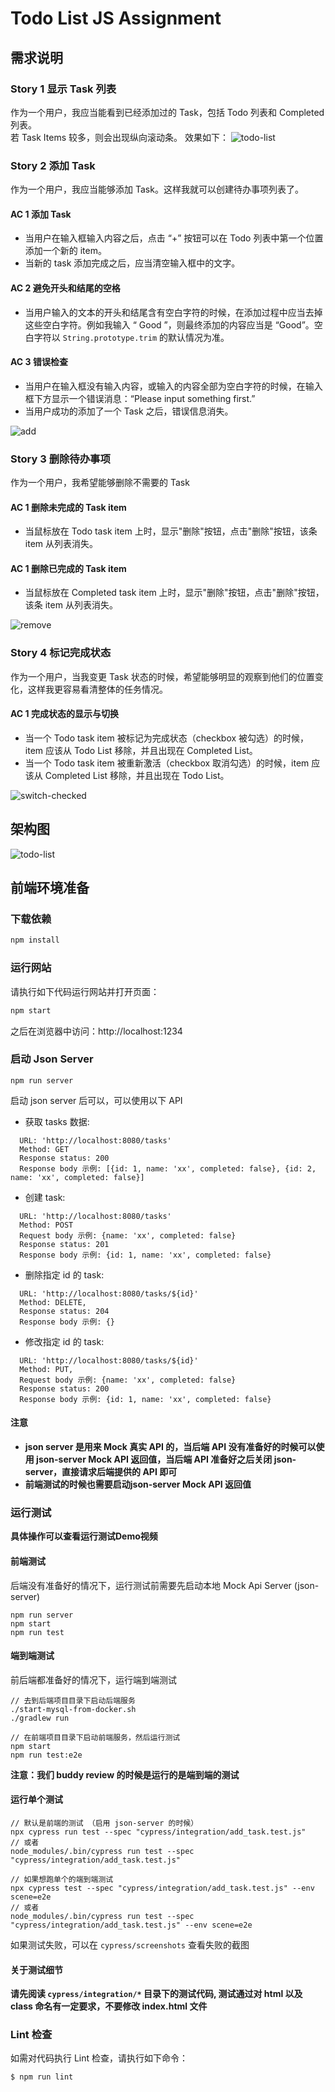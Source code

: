 # Todo List JS Assignment

## 需求说明

### Story 1 显示 Task 列表

作为一个用户，我应当能看到已经添加过的 Task，包括 Todo 列表和 Completed 列表。  
若 Task Items 较多，则会出现纵向滚动条。 效果如下：
![todo-list](document/list.jpg)

### Story 2 添加 Task

作为一个用户，我应当能够添加 Task。这样我就可以创建待办事项列表了。

#### AC 1 添加 Task

* 当用户在输入框输入内容之后，点击 “+” 按钮可以在 Todo 列表中第一个位置添加一个新的 item。
* 当新的 task 添加完成之后，应当清空输入框中的文字。

#### AC 2 避免开头和结尾的空格

* 当用户输入的文本的开头和结尾含有空白字符的时候，在添加过程中应当去掉这些空白字符。例如我输入 “  Good  ”，则最终添加的内容应当是 “Good”。空白字符以 `String.prototype.trim` 的默认情况为准。

#### AC 3 错误检查

* 当用户在输入框没有输入内容，或输入的内容全部为空白字符的时候，在输入框下方显示一个错误消息：“Please input something first.”
* 当用户成功的添加了一个 Task 之后，错误信息消失。

![add](document/add-task.gif)

### Story 3 删除待办事项

作为一个用户，我希望能够删除不需要的 Task

#### AC 1 删除未完成的 Task item

* 当鼠标放在 Todo task item 上时，显示"删除"按钮，点击"删除"按钮，该条 item 从列表消失。

#### AC 1 删除已完成的 Task item

* 当鼠标放在 Completed task item 上时，显示"删除"按钮，点击"删除"按钮，该条 item 从列表消失。

![remove](document/remove.gif)


### Story 4 标记完成状态

作为一个用户，当我变更 Task 状态的时候，希望能够明显的观察到他们的位置变化，这样我更容易看清整体的任务情况。

#### AC 1 完成状态的显示与切换

* 当一个 Todo task item 被标记为完成状态（checkbox 被勾选）的时候，item 应该从 Todo List 移除，并且出现在 Completed List。
* 当一个 Todo task item 被重新激活（checkbox 取消勾选）的时候，item 应该从 Completed List 移除，并且出现在 Todo List。

![switch-checked](document/mark.gif)


## 架构图
![todo-list](document/architecture.png)

## 前端环境准备

### 下载依赖

```bash
npm install
```

### 运行网站

请执行如下代码运行网站并打开页面：

```bash
npm start
```
之后在浏览器中访问：http://localhost:1234

### 启动 Json Server

```
npm run server
```
启动 json server 后可以，可以使用以下 API      
- 获取 tasks 数据:  
```
  URL: 'http://localhost:8080/tasks'
  Method: GET
  Response status: 200
  Response body 示例: [{id: 1, name: 'xx', completed: false}, {id: 2, name: 'xx', completed: false}]
```
- 创建 task:   
```
  URL: 'http://localhost:8080/tasks'
  Method: POST
  Request body 示例: {name: 'xx', completed: false}
  Response status: 201
  Response body 示例: {id: 1, name: 'xx', completed: false}
```
- 删除指定 id 的 task: 
```
  URL: 'http://localhost:8080/tasks/${id}'
  Method: DELETE,
  Response status: 204
  Response body 示例: {}
```
- 修改指定 id 的 task: 
```
  URL: 'http://localhost:8080/tasks/${id}'
  Method: PUT,
  Request body 示例: {name: 'xx', completed: false}
  Response status: 200
  Response body 示例: {id: 1, name: 'xx', completed: false}
```

#### 注意
- **json server 是用来 Mock 真实 API 的，当后端 API 没有准备好的时候可以使用 json-server Mock API 返回值，当后端 API 准备好之后关闭 json-server，直接请求后端提供的 API 即可**  
- **前端测试的时候也需要启动json-server Mock API 返回值**

### 运行测试

**具体操作可以查看运行测试Demo视频**

#### 前端测试
后端没有准备好的情况下，运行测试前需要先启动本地 Mock Api Server (json-server)
```
npm run server
npm start
npm run test 
```
#### 端到端测试
前后端都准备好的情况下，运行端到端测试
```
// 去到后端项目目录下启动后端服务
./start-mysql-from-docker.sh 
./gradlew run

// 在前端项目目录下启动前端服务，然后运行测试
npm start
npm run test:e2e
```
**注意：我们 buddy review 的时候是运行的是端到端的测试**

#### 运行单个测试
```
// 默认是前端的测试 （启用 json-server 的时候）
npx cypress run test --spec "cypress/integration/add_task.test.js" 
// 或者
node_modules/.bin/cypress run test --spec "cypress/integration/add_task.test.js"

// 如果想跑单个的端到端测试
npx cypress test --spec "cypress/integration/add_task.test.js" --env scene=e2e
// 或者
node_modules/.bin/cypress run test --spec "cypress/integration/add_task.test.js" --env scene=e2e
```

如果测试失败，可以在 `cypress/screenshots` 查看失败的截图

#### 关于测试细节
**请先阅读 `cypress/integration/*` 目录下的测试代码, 测试通过对 html 以及 class 命名有一定要求，不要修改 index.html 文件**

### Lint 检查

如需对代码执行 Lint 检查，请执行如下命令：

```bash
$ npm run lint
```
